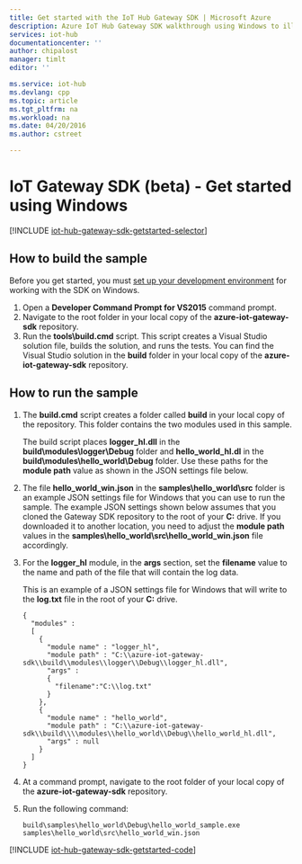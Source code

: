 ```yaml
---
title: Get started with the IoT Hub Gateway SDK | Microsoft Azure
description: Azure IoT Hub Gateway SDK walkthrough using Windows to illustrate key concepts you should understand when you use the Azure IoT Hub Gateway SDK.
services: iot-hub
documentationcenter: ''
author: chipalost
manager: timlt
editor: ''

ms.service: iot-hub
ms.devlang: cpp
ms.topic: article
ms.tgt_pltfrm: na
ms.workload: na
ms.date: 04/20/2016
ms.author: cstreet

---
```

# IoT Gateway SDK (beta) - Get started using Windows
[!INCLUDE [iot-hub-gateway-sdk-getstarted-selector](../../includes/iot-hub-gateway-sdk-getstarted-selector.md)]

## How to build the sample
Before you get started, you must [set up your development environment](https://github.com/Azure/azure-iot-gateway-sdk/blob/master/doc/devbox_setup.md) for working with the SDK on Windows.

1. Open a **Developer Command Prompt for VS2015** command prompt.
2. Navigate to the root folder in your local copy of the **azure-iot-gateway-sdk** repository.
3. Run the **tools\\build.cmd** script. This script creates a Visual Studio solution file, builds the solution, and runs the tests. You can find the Visual Studio solution in the **build** folder in your local copy of the **azure-iot-gateway-sdk** repository.

## How to run the sample
1. The **build.cmd** script creates a folder called **build** in your local copy of the repository. This folder contains the two modules used in this sample.
   
    The build script places **logger_hl.dll** in the **build\\modules\\logger\\Debug** folder and **hello_world_hl.dl** in the **build\\modules\\hello_world\\Debug** folder. Use these paths for the **module path** value as shown in the JSON settings file below.
2. The file **hello_world_win.json** in the **samples\\hello_world\\src** folder is an example JSON settings file for Windows that you can use to run the sample. The example JSON settings shown below assumes that you cloned the Gateway SDK repository to the root of your **C:** drive. If you downloaded it to another location, you need to adjust the **module path** values in the **samples\\hello_world\\src\\hello_world_win.json** file accordingly.
3. For the **logger_hl** module, in the **args** section, set the **filename** value to the name and path of the file that will contain the log data.
   
    This is an example of a JSON settings file for Windows that will write to the **log.txt** file in the root of your **C:** drive.
   
    ```
    {
      "modules" :
      [
        {
          "module name" : "logger_hl",
          "module path" : "C:\\azure-iot-gateway-sdk\\build\\modules\\logger\\Debug\\logger_hl.dll",
          "args" : 
          {
            "filename":"C:\\log.txt"
          }
        },
        {
          "module name" : "hello_world",
          "module path" : "C:\\azure-iot-gateway-sdk\\build\\\\modules\\hello_world\\Debug\\hello_world_hl.dll",
          "args" : null
        }
      ]
    }
    ```
4. At a command prompt, navigate to the root folder of your local copy of the **azure-iot-gateway-sdk** repository.
5. Run the following command:
   
   ```
   build\samples\hello_world\Debug\hello_world_sample.exe samples\hello_world\src\hello_world_win.json
   ```

[!INCLUDE [iot-hub-gateway-sdk-getstarted-code](../../includes/iot-hub-gateway-sdk-getstarted-code.md)]

<!-- Links -->
[lnk-setupdevbox]: https://github.com/Azure/azure-iot-gateway-sdk/blob/master/doc/devbox_setup.md